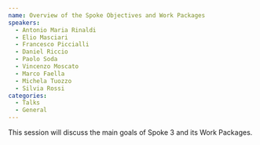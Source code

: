 ```yaml
---
name: Overview of the Spoke Objectives and Work Packages
speakers:
  - Antonio Maria Rinaldi
  - Elio Masciari
  - Francesco Piccialli
  - Daniel Riccio
  - Paolo Soda
  - Vincenzo Moscato
  - Marco Faella
  - Michela Tuozzo
  - Silvia Rossi
categories:
  - Talks
  - General
---
```


This session will discuss the main goals of Spoke 3 and its Work Packages.